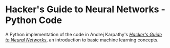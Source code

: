 # Hacker's Guide to Neural Networks - Python Code

A Python implementation of the code in Andrej Karpathy's *[Hacker's Guide to Neural Networks](https://karpathy.github.io/neuralnets/)*, an introduction to basic machine learning concepts.